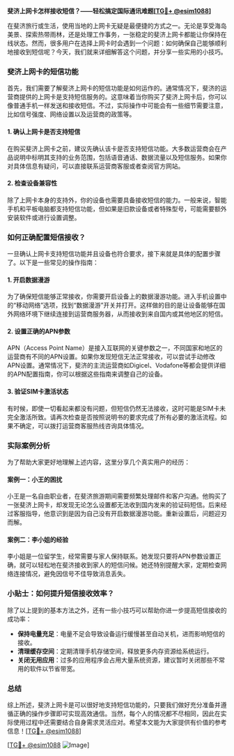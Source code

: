 **斐济上网卡怎样接收短信？——轻松搞定国际通讯难题[[TG💪+ @esim1088](https://t.me/s/esim1088)]**

在斐济旅行或生活，使用当地的上网卡无疑是最便捷的方式之一。无论是享受海岛美景、探索热带雨林，还是处理工作事务，一张稳定的斐济上网卡都能让你保持在线状态。然而，很多用户在选择上网卡时会遇到一个问题：如何确保自己能够顺利地接收到短信呢？今天，我们就来详细解答这个问题，并分享一些实用的小技巧。

### 斐济上网卡的短信功能

首先，我们需要了解斐济上网卡的短信功能是如何运作的。通常情况下，斐济的运营商提供的上网卡是支持短信服务的。这意味着当你购买了斐济上网卡后，你可以像普通手机一样发送和接收短信。不过，实际操作中可能会有一些细节需要注意，比如信号强度、网络设置以及运营商的政策等。

#### 1. 确认上网卡是否支持短信
在购买斐济上网卡之前，建议先确认该卡是否支持短信功能。大多数运营商会在产品说明中标明其支持的业务范围，包括语音通话、数据流量以及短信服务。如果你对具体信息有疑问，可以直接联系运营商客服或者查阅官方网站。

#### 2. 检查设备兼容性
除了上网卡本身的支持外，你的设备也需要具备接收短信的能力。一般来说，智能手机和平板电脑都支持短信功能，但如果是旧款设备或者特殊型号，可能需要额外安装软件或进行设置调整。

### 如何正确配置短信接收？

一旦确认上网卡支持短信功能并且设备也符合要求，接下来就是具体的配置步骤了。以下是一些常见的操作指南：

#### 1. 开启数据漫游
为了确保短信能够正常接收，你需要开启设备上的数据漫游功能。进入手机设置中的“移动网络”选项，找到“数据漫游”开关并打开。这样做的目的是让设备能够在国外网络环境下继续连接到运营商服务器，从而接收到来自国内或其他地区的短信。

#### 2. 设置正确的APN参数
APN（Access Point Name）是接入互联网的关键参数之一，不同国家和地区的运营商有不同的APN设置。如果你发现短信无法正常接收，可以尝试手动修改APN设置。通常情况下，斐济的主流运营商如Digicel、Vodafone等都会提供详细的APN配置指南，你可以根据这些指南来调整自己的设备。

#### 3. 验证SIM卡激活状态
有时候，即使一切看起来都没有问题，但短信仍然无法接收，这时可能是SIM卡未完全激活所致。请再次检查是否按照说明书的要求完成了所有必要的激活流程。如果不确定，可以拨打运营商客服热线咨询具体情况。

### 实际案例分析

为了帮助大家更好地理解上述内容，这里分享几个真实用户的经历：

#### 案例一：小王的困扰
小王是一名自由职业者，在斐济旅游期间需要频繁处理邮件和客户沟通。他购买了一张斐济上网卡，却发现无论怎么设置都无法收到国内发来的验证码短信。后来经过客服指导，他意识到是因为自己没有开启数据漫游功能。重新设置后，问题迎刃而解。

#### 案例二：李小姐的经验
李小姐是一位留学生，经常需要与家人保持联系。她发现只要将APN参数设置正确，就可以轻松地在斐济接收到家人的短信问候。她还特别提醒大家，定期检查网络连接情况，避免因信号不佳导致消息丢失。

### 小贴士：如何提升短信接收效率？

除了以上提到的基本方法之外，还有一些小技巧可以帮助你进一步提高短信接收的成功率：

- **保持电量充足**：电量不足会导致设备运行缓慢甚至自动关机，进而影响短信的接收。
- **清理缓存空间**：定期清理手机存储空间，释放更多内存资源给系统运行。
- **关闭无用应用**：过多的应用程序会占用大量系统资源，建议暂时关闭那些不常用的软件以节省带宽。

### 总结

综上所述，斐济上网卡是可以很好地支持短信功能的，只要我们做好充分准备并遵循正确的操作步骤即可实现高效通信。当然，每个人的情况都不尽相同，因此在实际使用过程中还需要结合自身需求灵活应对。希望本文能为大家提供有价值的参考信息！[[TG💪+ @esim1088](https://t.me/s/esim1088)]

[[TG💪+ @esim1088](https://t.me/s/esim1088) ![Image](https://i.postimg.cc/4NQfJmqS/Snipaste-2025-05-13-00-14-12.png)]